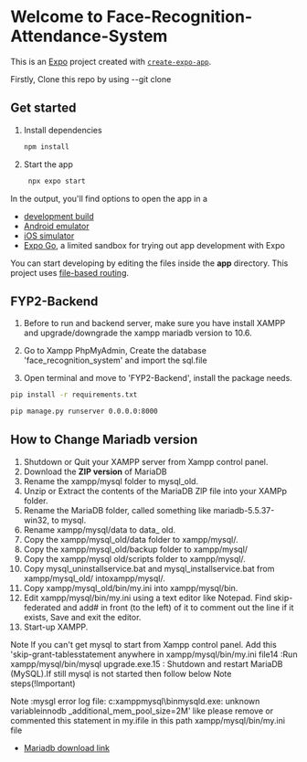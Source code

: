 # Welcome to Face-Recognition-Attendance-System

This is an [Expo](https://expo.dev) project created with [`create-expo-app`](https://www.npmjs.com/package/create-expo-app).

Firstly, Clone this repo by using --git clone

## Get started

1. Install dependencies

   ```bash
   npm install
   ```

2. Start the app

   ```bash
    npx expo start
   ```

In the output, you'll find options to open the app in a

- [development build](https://docs.expo.dev/develop/development-builds/introduction/)
- [Android emulator](https://docs.expo.dev/workflow/android-studio-emulator/)
- [iOS simulator](https://docs.expo.dev/workflow/ios-simulator/)
- [Expo Go](https://expo.dev/go), a limited sandbox for trying out app development with Expo

You can start developing by editing the files inside the **app** directory. This project uses [file-based routing](https://docs.expo.dev/router/introduction).



## FYP2-Backend

1. Before to run and backend server, make sure you have install XAMPP and upgrade/downgrade the xampp mariadb version to 10.6.

2. Go to Xampp PhpMyAdmin, Create the database 'face_recognition_system' and import the sql.file

3. Open terminal and move to 'FYP2-Backend', install the package needs.

  ```bash
  pip install -r requirements.txt   
  ```

  ```bash
  pip manage.py runserver 0.0.0.0:8000   
  ```



## How to Change Mariadb version
1. Shutdown or Quit your XAMPP server from Xampp control panel.
2. Download the **ZIP version** of MariaDB
3. Rename the xampp/mysql folder to mysql_old.
4. Unzip or Extract the contents of the MariaDB ZlP file into your XAMPp folder.
5. Rename the MariaDB folder, called something like mariadb-5.5.37-win32, to mysql.
6. Rename xampp/mysql/data to data_ old.
7. Copy the xampp/mysql_old/data folder to xampp/mysql/.
8. Copy the xampp/mysql_old/backup folder to xampp/mysql/
9. Copy the xampp/mysql old/scripts folder to xampp/mysql/.
10. Copy mysql_uninstallservice.bat and mysql_installservice.bat from xampp/mysql_old/ intoxampp/mysql/.
11. Copy xampp/mysql_old/bin/my.ini into xampp/mysql/bin.
12. Edit xampp/mysql/bin/my.ini using a text editor like Notepad. Find skip-federated and add# in front (to the left) of it to comment out the line if it exists, Save and exit the editor.
13. Start-up XAMPP.

Note lf you can't get mysql to start from Xampp control panel. Add this 'skip-grant-tablesstatement anywhere in xampp/mysql/bin/my.ini file14 :Run xampp/mysql/bin/mysql upgrade.exe.15 : Shutdown and restart MariaDB (MySQL).If still mysql is not started then follow below Note steps(!lmportant)

Note :mysgl error log file: c:xamppmysql\binmysqld.exe: unknown variableinnodb _additional_mem_pool_size=2M' like please remove or commented this statement in my.ifile in this path xampp/mysql/bin/my.ini file

- [Mariadb download link](https://mariadb.org/download/?t=mariadb&o=true&p=mariadb&r=10.2.10&os=windows&cpu=x86_64&pkg=msi&mirror=archive)
